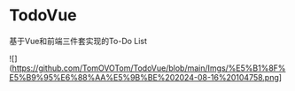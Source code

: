 # TodoVue
基于Vue和前端三件套实现的To-Do List

![](https://github.com/TomOVOTom/TodoVue/blob/main/Imgs/%E5%B1%8F%E5%B9%95%E6%88%AA%E5%9B%BE%202024-08-16%20104758.png]
